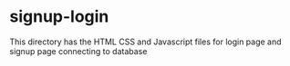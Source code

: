 signup-login
============
This directory has the HTML CSS and Javascript files for login page and signup page connecting to database
